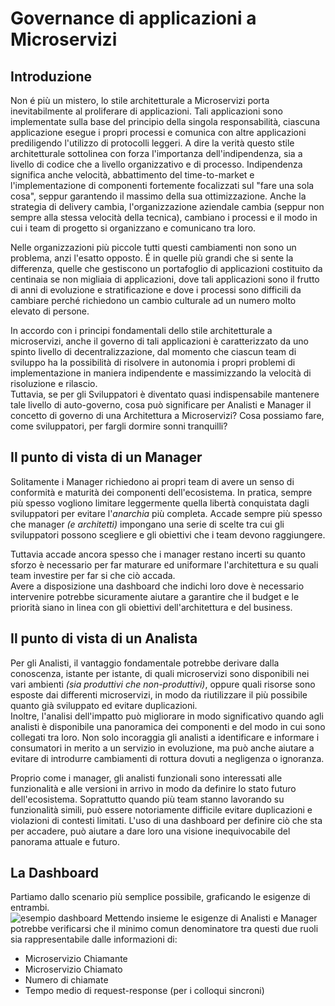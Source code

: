 ﻿# Governance di applicazioni a Microservizi
## Introduzione
Non é più un mistero, lo stile architetturale a Microservizi porta inevitabilmente al proliferare di applicazioni.
Tali applicazioni sono implementate sulla base del principio della singola responsabilità, ciascuna applicazione esegue i propri processi e comunica con altre applicazioni prediligendo l'utilizzo di protocolli leggeri.
A dire la verità questo stile architetturale sottolinea con forza l'importanza dell'indipendenza, sia a livello di codice che a livello organizzativo e di processo.
Indipendenza significa anche velocità, abbattimento del time-to-market e l'implementazione di componenti fortemente focalizzati sul "fare una sola cosa", seppur garantendo il massimo della sua ottimizzazione.
Anche la strategia di delivery cambia, l'organizzazione aziendale cambia (seppur non sempre alla stessa velocità della tecnica), cambiano i processi e il modo in cui i team di progetto si organizzano e comunicano tra loro.  
  
Nelle organizzazioni più piccole tutti questi cambiamenti non sono un problema, anzi l'esatto opposto.
É in quelle più grandi che si sente la differenza, quelle che gestiscono un portafoglio di applicazioni costituito da centinaia se non migliaia di applicazioni, dove tali applicazioni sono il frutto di anni di evoluzione e stratificazione e dove i processi sono difficili da cambiare perché richiedono un cambio culturale ad un numero molto elevato di persone.  

In accordo con i principi fondamentali dello stile architetturale a microservizi, anche il governo di tali applicazioni è caratterizzato da uno spinto livello di decentralizzazione, dal momento che ciascun team di sviluppo ha la possibilità di risolvere in autonomia i propri problemi di implementazione in maniera indipendente e massimizzando la velocità di risoluzione e rilascio.  
Tuttavia, se per gli Sviluppatori è diventato quasi indispensabile mantenere tale livello di auto-governo, cosa può significare per Analisti e Manager il concetto di governo di una Architettura a Microservizi? Cosa possiamo fare, come sviluppatori, per fargli dormire sonni tranquilli?  

## Il punto di vista di un Manager
Solitamente i Manager richiedono ai propri team di  avere un senso di conformità e maturità dei componenti dell'ecosistema. In pratica, sempre più spesso vogliono limitare leggermente quella libertà conquistata dagli sviluppatori per evitare l'*anarchia* più completa. Accade sempre più spesso che manager *(e architetti)* impongano una serie di scelte tra cui gli sviluppatori possono scegliere e gli obiettivi che i team devono raggiungere. 
  
Tuttavia accade ancora spesso che i manager restano incerti su quanto sforzo è necessario per far maturare ed uniformare l'architettura e su quali team investire per far si che ciò accada.  
Avere a disposizione una dashboard che indichi loro dove è necessario intervenire potrebbe sicuramente aiutare a garantire che il budget e le priorità siano in linea con gli obiettivi dell'architettura e del business.  

## Il punto di vista di un Analista
Per gli Analisti, il vantaggio fondamentale potrebbe derivare dalla conoscenza, istante per istante, di quali microservizi sono disponibili nei vari ambienti *(sia produttivi che non-produttivi)*, oppure quali risorse sono esposte dai differenti microservizi, in modo da riutilizzare il più possibile quanto già sviluppato ed evitare duplicazioni.  
Inoltre, l'analisi dell'impatto può migliorare in modo significativo quando agli analisti è disponibile una panoramica dei componenti e del modo in cui sono collegati tra loro. Non solo incoraggia gli analisti a identificare e informare i consumatori in merito a un servizio in evoluzione, ma può anche aiutare a evitare di introdurre cambiamenti di rottura dovuti a negligenza o ignoranza.  
  
Proprio come i manager, gli analisti funzionali sono interessati alle funzionalità e alle versioni in arrivo in modo da definire lo stato futuro dell'ecosistema. Soprattutto quando più team stanno lavorando su funzionalità simili, può essere notoriamente difficile evitare duplicazioni e violazioni di contesti limitati. L'uso di una dashboard per definire ciò che sta per accadere, può aiutare a dare loro una visione inequivocabile del panorama attuale e futuro.  

## La Dashboard
Partiamo dallo scenario più semplice possibile, graficando le esigenze di entrambi.  
![esempio dashboard](dashboard_example_sync.PNG)
Mettendo insieme le esigenze di Analisti e Manager potrebbe verificarsi che il minimo comun denominatore tra questi due ruoli sia rappresentabile dalle informazioni di:
- Microservizio Chiamante
- Microservizio Chiamato
- Numero di chiamate
- Tempo medio di request-response (per i colloqui sincroni)
